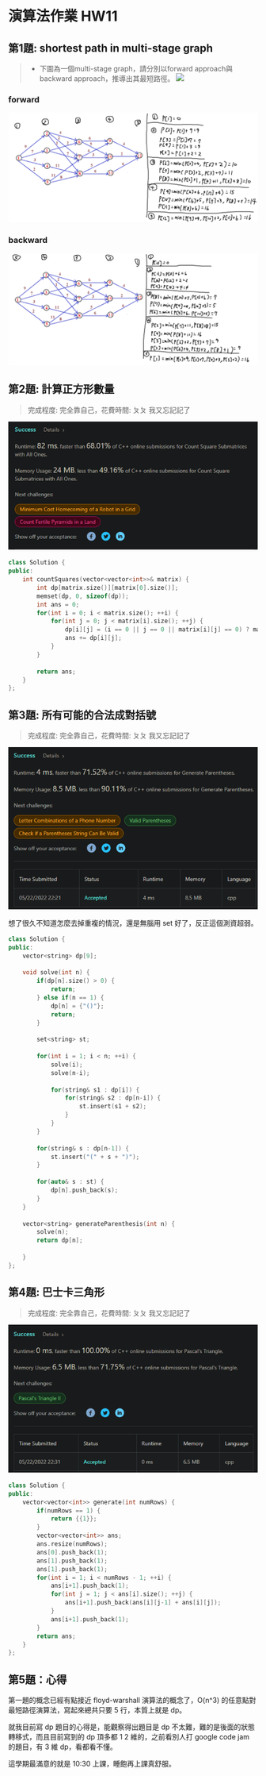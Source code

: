 # 演算法作業 HW11

## 第1題: shortest path in multi-stage graph

> - 下圖為一個multi-stage graph，請分別以forward approach與backward approach，推導出其最短路徑。
> ![](https://i.imgur.com/qnzsIEZ.png)

### forward
![](imgs/1-1.png)

### backward
![](imgs/1-2.png)

## 第2題: 計算正方形數量
> 完成程度: 完全靠自己，花費時間: ㄆㄆ 我又忘記記了

![](imgs/leetcode1277.png)
```c++
class Solution {
public:
    int countSquares(vector<vector<int>>& matrix) {
        int dp[matrix.size()][matrix[0].size()];
        memset(dp, 0, sizeof(dp));
        int ans = 0;
        for(int i = 0; i < matrix.size(); ++i) {
            for(int j = 0; j < matrix[i].size(); ++j) {
                dp[i][j] = (i == 0 || j == 0 || matrix[i][j] == 0) ? matrix[i][j] : min({dp[i-1][j], dp[i][j-1], dp[i-1][j-1]}) + 1;
                ans += dp[i][j];
            }
        }
        
        return ans;
    }
};
```

## 第3題: 所有可能的合法成對括號
> 完成程度: 完全靠自己，花費時間: ㄆㄆ 我又忘記記了

![](imgs/leetcode22.png)

想了很久不知道怎麼去掉重複的情況，還是無腦用 set 好了，反正這個測資超弱。

```c++
class Solution {
public:
    vector<string> dp[9];
    
    void solve(int n) {
        if(dp[n].size() > 0) {
            return;
        } else if(n == 1) {
            dp[n] = {"()"};
            return;
        }
        
        set<string> st;
        
        for(int i = 1; i < n; ++i) {
            solve(i);
            solve(n-i);
            
            for(string& s1 : dp[i]) {
                for(string& s2 : dp[n-i]) {
                    st.insert(s1 + s2);
                }
            }
        }
        
        for(string& s : dp[n-1]) {
            st.insert("(" + s + ")");
        }
        
        for(auto& s : st) {
            dp[n].push_back(s);
        }
    }
    
    vector<string> generateParenthesis(int n) {
        solve(n);
        return dp[n];
        
    }
};

```

## 第4題: 巴士卡三角形
> 完成程度: 完全靠自己，花費時間: ㄆㄆ 我又忘記記了

![](imgs/leetcode118.png)

```c++
class Solution {
public:
    vector<vector<int>> generate(int numRows) {
        if(numRows == 1) {
            return {{1}};
        }
        vector<vector<int>> ans;
        ans.resize(numRows);
        ans[0].push_back(1);
        ans[1].push_back(1);
        ans[1].push_back(1);
        for(int i = 1; i < numRows - 1; ++i) {
            ans[i+1].push_back(1);
            for(int j = 1; j < ans[i].size(); ++j) {
                ans[i+1].push_back(ans[i][j-1] + ans[i][j]);
            }
            ans[i+1].push_back(1);
        }
        return ans;
    }
};
```

## 第5題：心得

第一題的概念已經有點接近 floyd-warshall 演算法的概念了，O(n^3) 的任意點對最短路徑演算法，寫起來總共只要 5 行，本質上就是 dp。

就我目前寫 dp 題目的心得是，能觀察得出題目是 dp 不太難，難的是後面的狀態轉移式，而且目前寫到的 dp 頂多都 1 2 維的，之前看別人打 google code jam 的題目，有 3 維 dp，看都看不懂。

這學期最滿意的就是 10:30 上課，睡飽再上課真舒服。